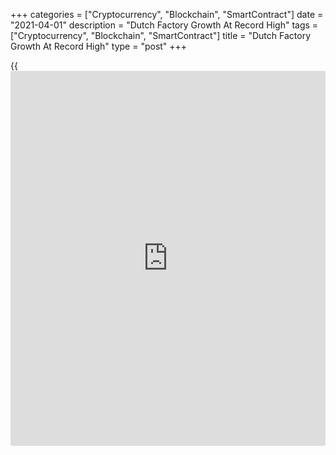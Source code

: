 +++
categories = ["Cryptocurrency", "Blockchain", "SmartContract"]
date = "2021-04-01"
description = "Dutch Factory Growth At Record High"
tags = ["Cryptocurrency", "Blockchain", "SmartContract"]
title = "Dutch Factory Growth At Record High"
type = "post"
+++

{{<iframe id="large-banner" src="https://www.bounty.group/#slide=6.0" width="100%" height="600" scrolling="no" style="border: 0px solid rgb(216, 221, 230); border-radius: 3px;">}}

The Netherlands' manufacturing sector expanded at a record pace in March
as rapid growth in output and new work offset the impact of severe
supply chain disruptions and stronger inflationary pressures.

The manufacturing purchasing managers' index, or PMI, climbed to 64.7
from 59.6 in February, survey data from IHS Markit and ABN AMRO showed
Thursday. A reading above 50 suggests growth in the sector.

Production growth was the fastest since February 2018 and order book
volumes grew at a record pace. Export demand for Dutch goods was also
the strongest in the survey [history](https://www.fixpro.org/post/chargeless-historical-data-api-backtesting/).

Average lead times for inputs were the longest since data collection
began in March 2000, thanks to supply constraints and stock shortages
amid surging demand. Further logistical problems amid ongoing
[coronavirus][1] disease 2019 restrictions also contributed to delays.

"Even though suppliers' delivery times are slowing down production, with
some car factories temporarily shutting down because of shortages,
output growth has accelerated," ABN AMRO economist Albert Jan Swart
said.

"The big question is whether firms can continue to increase output
during the following months amid further supply chain disruption."

The economist expects the Suez Canal blockage that began on March 23 to
lead to even longer delivery times and higher input costs in April.

Though the blockage has ended, ships will arrive at the same time as
many other ships that have sailed around the Cape and this will most
likely cause chaos in European ports, which would lead to even more
delay, the economist added.

For comments and feedback [contact](https://www.playgroundfx.com/contact/): editorial@rtt[news](https://www.letsplayfx.com/blog/forex-news-website/).com

[Economic News][2]

 **What parts of the world are seeing the best (and worst) economic
performances lately? Click[here][3] to check out our [Econ Scorecard][3]
and find out! See up-to-the-moment [ranking](https://www.playgroundfx.com/blog/crypto-exchange-ranking/)s for the best and worst
performers in [GDP][3], [unemployment rate][4], [inflation][5] and much
more.**

   1. www.rtt[news](https://www.letsplayfx.com/blog/forex-news-website/).com/list/coronavirus.aspx
   2. www.rtt[news](https://www.letsplayfx.com/blog/forex-news-website/).com/Content/EconomicNews.aspx
   3. www.rtt[news](https://www.letsplayfx.com/blog/forex-news-website/).com/economic-scorecard/world-rank/GDP/highest-performance.aspx
   4. www.rtt[news](https://www.letsplayfx.com/blog/forex-news-website/).com/economic-scorecard/world-rank/unemployment-rate/lowest-performance.aspx
   5. www.rtt[news](https://www.letsplayfx.com/blog/forex-news-website/).com/economic-scorecard/world-rank/CPI/highest-performance.aspx